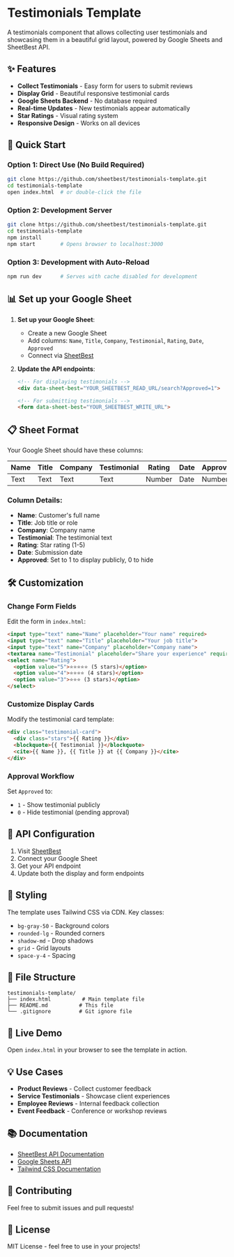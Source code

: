 # Testimonials Template

A testimonials component that allows collecting user testimonials and showcasing them in a beautiful grid layout, powered by Google Sheets and SheetBest API.

## ✨ Features

- **Collect Testimonials** - Easy form for users to submit reviews
- **Display Grid** - Beautiful responsive testimonial cards
- **Google Sheets Backend** - No database required
- **Real-time Updates** - New testimonials appear automatically
- **Star Ratings** - Visual rating system
- **Responsive Design** - Works on all devices

## 🚀 Quick Start

### Option 1: Direct Use (No Build Required)
```bash
git clone https://github.com/sheetbest/testimonials-template.git
cd testimonials-template
open index.html  # or double-click the file
```

### Option 2: Development Server
```bash
git clone https://github.com/sheetbest/testimonials-template.git
cd testimonials-template
npm install
npm start        # Opens browser to localhost:3000
```

### Option 3: Development with Auto-Reload
```bash
npm run dev      # Serves with cache disabled for development
```

## 📊 Set up your Google Sheet

1. **Set up your Google Sheet**:
   - Create a new Google Sheet
   - Add columns: `Name`, `Title`, `Company`, `Testimonial`, `Rating`, `Date`, `Approved`
   - Connect via [SheetBest](https://sheetbest.com)

4. **Update the API endpoints**:
   ```html
   <!-- For displaying testimonials -->
   <div data-sheet-best="YOUR_SHEETBEST_READ_URL/search?Approved=1">
   
   <!-- For submitting testimonials -->
   <form data-sheet-best="YOUR_SHEETBEST_WRITE_URL">
   ```

## 📋 Sheet Format

Your Google Sheet should have these columns:

| Name | Title | Company | Testimonial | Rating | Date | Approved |
|------|-------|---------|-------------|--------|------|----------|
| Text | Text  | Text    | Text        | Number | Date | Number   |

### Column Details:
- **Name**: Customer's full name
- **Title**: Job title or role
- **Company**: Company name
- **Testimonial**: The testimonial text
- **Rating**: Star rating (1-5)
- **Date**: Submission date
- **Approved**: Set to 1 to display publicly, 0 to hide

## 🛠️ Customization

### Change Form Fields

Edit the form in `index.html`:

```html
<input type="text" name="Name" placeholder="Your name" required>
<input type="text" name="Title" placeholder="Your job title">
<input type="text" name="Company" placeholder="Company name">
<textarea name="Testimonial" placeholder="Share your experience" required></textarea>
<select name="Rating">
  <option value="5">⭐⭐⭐⭐⭐ (5 stars)</option>
  <option value="4">⭐⭐⭐⭐ (4 stars)</option>
  <option value="3">⭐⭐⭐ (3 stars)</option>
</select>
```

### Customize Display Cards

Modify the testimonial card template:

```html
<div class="testimonial-card">
  <div class="stars">{{ Rating }}</div>
  <blockquote>{{ Testimonial }}</blockquote>
  <cite>{{ Name }}, {{ Title }} at {{ Company }}</cite>
</div>
```

### Approval Workflow

Set `Approved` to:
- `1` - Show testimonial publicly
- `0` - Hide testimonial (pending approval)

## 📡 API Configuration

1. Visit [SheetBest](https://sheetbest.com)
2. Connect your Google Sheet
3. Get your API endpoint
4. Update both the display and form endpoints

## 🎨 Styling

The template uses Tailwind CSS via CDN. Key classes:

- `bg-gray-50` - Background colors
- `rounded-lg` - Rounded corners
- `shadow-md` - Drop shadows
- `grid` - Grid layouts
- `space-y-4` - Spacing

## 📁 File Structure

```
testimonials-template/
├── index.html          # Main template file
├── README.md          # This file
└── .gitignore         # Git ignore file
```

## 🌟 Live Demo

Open `index.html` in your browser to see the template in action.

## 💡 Use Cases

- **Product Reviews** - Collect customer feedback
- **Service Testimonials** - Showcase client experiences
- **Employee Reviews** - Internal feedback collection
- **Event Feedback** - Conference or workshop reviews

## 📚 Documentation

- [SheetBest API Documentation](https://docs.sheetbest.com)
- [Google Sheets API](https://developers.google.com/sheets/api)
- [Tailwind CSS Documentation](https://tailwindcss.com/docs)

## 🤝 Contributing

Feel free to submit issues and pull requests!

## 📄 License

MIT License - feel free to use in your projects!